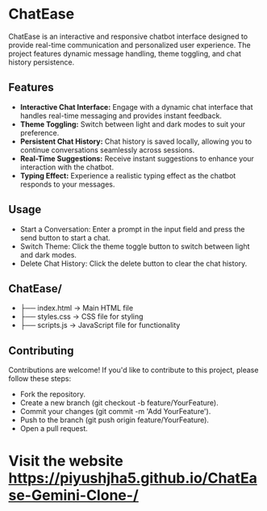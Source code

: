 # ChatEase

ChatEase is an interactive and responsive chatbot interface designed to provide real-time communication and personalized user experience. The project features dynamic message handling, theme toggling, and chat history persistence.

## Features

- **Interactive Chat Interface:** Engage with a dynamic chat interface that handles real-time messaging and provides instant feedback.
- **Theme Toggling:** Switch between light and dark modes to suit your preference.
- **Persistent Chat History:** Chat history is saved locally, allowing you to continue conversations seamlessly across sessions.
- **Real-Time Suggestions:** Receive instant suggestions to enhance your interaction with the chatbot.
- **Typing Effect:** Experience a realistic typing effect as the chatbot responds to your messages.

## Usage
- Start a Conversation: Enter a prompt in the input field and press the send button to start a chat.
- Switch Theme: Click the theme toggle button to switch between light and dark modes.
- Delete Chat History: Click the delete button to clear the chat history.

## ChatEase/
- ├── index.html -> Main HTML file
- ├── styles.css -> CSS file for styling
- ├── scripts.js -> JavaScript file for functionality

## Contributing
Contributions are welcome! If you'd like to contribute to this project, please follow these steps:
- Fork the repository.
- Create a new branch (git checkout -b feature/YourFeature).
- Commit your changes (git commit -m 'Add YourFeature').
- Push to the branch (git push origin feature/YourFeature).
- Open a pull request.

# Visit the website https://piyushjha5.github.io/ChatEase-Gemini-Clone-/

